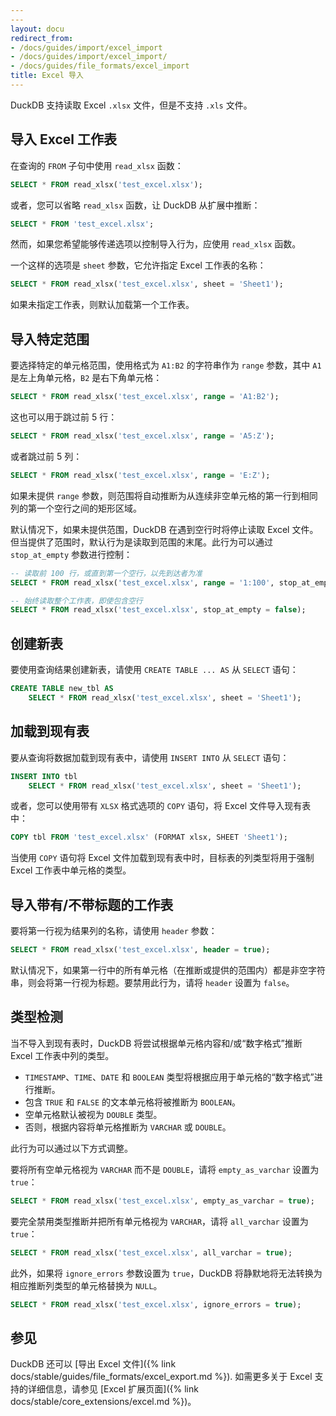 ```yaml
---
---
layout: docu
redirect_from:
- /docs/guides/import/excel_import
- /docs/guides/import/excel_import/
- /docs/guides/file_formats/excel_import
title: Excel 导入
---
```


DuckDB 支持读取 Excel `.xlsx` 文件，但是不支持 `.xls` 文件。

## 导入 Excel 工作表

在查询的 `FROM` 子句中使用 `read_xlsx` 函数：

```sql
SELECT * FROM read_xlsx('test_excel.xlsx');
```

或者，您可以省略 `read_xlsx` 函数，让 DuckDB 从扩展中推断：

```sql
SELECT * FROM 'test_excel.xlsx';
```

然而，如果您希望能够传递选项以控制导入行为，应使用 `read_xlsx` 函数。

一个这样的选项是 `sheet` 参数，它允许指定 Excel 工作表的名称：

```sql
SELECT * FROM read_xlsx('test_excel.xlsx', sheet = 'Sheet1');
```

如果未指定工作表，则默认加载第一个工作表。

## 导入特定范围

要选择特定的单元格范围，使用格式为 `A1:B2` 的字符串作为 `range` 参数，其中 `A1` 是左上角单元格，`B2` 是右下角单元格：

```sql
SELECT * FROM read_xlsx('test_excel.xlsx', range = 'A1:B2');
```

这也可以用于跳过前 5 行：

```sql
SELECT * FROM read_xlsx('test_excel.xlsx', range = 'A5:Z');
```

或者跳过前 5 列：

```sql
SELECT * FROM read_xlsx('test_excel.xlsx', range = 'E:Z');
```

如果未提供 `range` 参数，则范围将自动推断为从连续非空单元格的第一行到相同列的第一个空行之间的矩形区域。

默认情况下，如果未提供范围，DuckDB 在遇到空行时将停止读取 Excel 文件。但当提供了范围时，默认行为是读取到范围的末尾。此行为可以通过 `stop_at_empty` 参数进行控制：

```sql
-- 读取前 100 行，或直到第一个空行，以先到达者为准
SELECT * FROM read_xlsx('test_excel.xlsx', range = '1:100', stop_at_empty = true);

-- 始终读取整个工作表，即使包含空行
SELECT * FROM read_xlsx('test_excel.xlsx', stop_at_empty = false);
```

## 创建新表

要使用查询结果创建新表，请使用 `CREATE TABLE ... AS` 从 `SELECT` 语句：

```sql
CREATE TABLE new_tbl AS
    SELECT * FROM read_xlsx('test_excel.xlsx', sheet = 'Sheet1');
```

## 加载到现有表

要从查询将数据加载到现有表中，请使用 `INSERT INTO` 从 `SELECT` 语句：

```sql
INSERT INTO tbl
    SELECT * FROM read_xlsx('test_excel.xlsx', sheet = 'Sheet1');
```

或者，您可以使用带有 `XLSX` 格式选项的 `COPY` 语句，将 Excel 文件导入现有表中：

```sql
COPY tbl FROM 'test_excel.xlsx' (FORMAT xlsx, SHEET 'Sheet1');
```

当使用 `COPY` 语句将 Excel 文件加载到现有表中时，目标表的列类型将用于强制 Excel 工作表中单元格的类型。

## 导入带有/不带标题的工作表

要将第一行视为结果列的名称，请使用 `header` 参数：

```sql
SELECT * FROM read_xlsx('test_excel.xlsx', header = true);
```

默认情况下，如果第一行中的所有单元格（在推断或提供的范围内）都是非空字符串，则会将第一行视为标题。要禁用此行为，请将 `header` 设置为 `false`。

## 类型检测

当不导入到现有表时，DuckDB 将尝试根据单元格内容和/或“数字格式”推断 Excel 工作表中列的类型。

- `TIMESTAMP`、`TIME`、`DATE` 和 `BOOLEAN` 类型将根据应用于单元格的“数字格式”进行推断。
- 包含 `TRUE` 和 `FALSE` 的文本单元格将被推断为 `BOOLEAN`。
- 空单元格默认被视为 `DOUBLE` 类型。
- 否则，根据内容将单元格推断为 `VARCHAR` 或 `DOUBLE`。

此行为可以通过以下方式调整。

要将所有空单元格视为 `VARCHAR` 而不是 `DOUBLE`，请将 `empty_as_varchar` 设置为 `true`：

```sql
SELECT * FROM read_xlsx('test_excel.xlsx', empty_as_varchar = true);
```

要完全禁用类型推断并把所有单元格视为 `VARCHAR`，请将 `all_varchar` 设置为 `true`：

```sql
SELECT * FROM read_xlsx('test_excel.xlsx', all_varchar = true);
```

此外，如果将 `ignore_errors` 参数设置为 `true`，DuckDB 将静默地将无法转换为相应推断列类型的单元格替换为 `NULL`。

```sql
SELECT * FROM read_xlsx('test_excel.xlsx', ignore_errors = true);
```

## 参见

DuckDB 还可以 [导出 Excel 文件]({% link docs/stable/guides/file_formats/excel_export.md %}).
如需更多关于 Excel 支持的详细信息，请参见 [Excel 扩展页面]({% link docs/stable/core_extensions/excel.md %})。